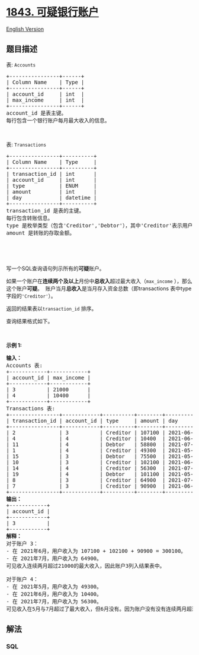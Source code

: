 # [1843. 可疑银行账户](https://leetcode.cn/problems/suspicious-bank-accounts)

[English Version](/solution/1800-1899/1843.Suspicious%20Bank%20Accounts/README_EN.md)

## 题目描述

<!-- 这里写题目描述 -->

<p>表: <code>Accounts</code></p>

<pre>
+----------------+------+
| Column Name    | Type |
+----------------+------+
| account_id     | int  |
| max_income     | int  |
+----------------+------+
account_id 是表主键。
每行包含一个银行账户每月最大收入的信息。
</pre>

<p>&nbsp;</p>

<p>表: <code>Transactions</code></p>

<pre>
+----------------+----------+
| Column Name    | Type     |
+----------------+----------+
| transaction_id | int      |
| account_id     | int      |
| type           | ENUM     |
| amount         | int      |
| day            | datetime |
+----------------+----------+
transaction_id 是表的主键。
每行包含转账信息。
type 是枚举类型（包含'Creditor','Debtor'），其中'Creditor'表示用户向其账户存入资金，'Debtor'表示用户从其账户取出资金。
amount 是转账的存取金额。
</pre>

<p>&nbsp;</p>

<p>&nbsp;</p>

<p>写一个SQL查询语句列示所有的<strong>可疑</strong>账户。</p>

<p>如果一个账户在<strong>连续两个及以上</strong>月份中<strong>总收入</strong>超过最大收入（<code>max_income</code>&nbsp;），那么这个账户<strong>可疑</strong>。&nbsp; 账户当月<strong>总收入</strong>是当月存入资金总数（即transactions 表中type字段的<code>'Creditor'</code>）。</p>

<p>返回的结果表以<code>transaction_id</code>&nbsp;排序。&nbsp;</p>

<p>查询结果格式如下。</p>

<p>&nbsp;</p>

<p><strong>示例 1:</strong></p>

<pre>
<strong>输入：</strong>
Accounts 表:
+------------+------------+
| account_id | max_income |
+------------+------------+
| 3          | 21000      |
| 4          | 10400      |
+------------+------------+
Transactions 表:
+----------------+------------+----------+--------+---------------------+
| transaction_id | account_id | type     | amount | day                 |
+----------------+------------+----------+--------+---------------------+
| 2              | 3          | Creditor | 107100 | 2021-06-02 11:38:14 |
| 4              | 4          | Creditor | 10400  | 2021-06-20 12:39:18 |
| 11             | 4          | Debtor   | 58800  | 2021-07-23 12:41:55 |
| 1              | 4          | Creditor | 49300  | 2021-05-03 16:11:04 |
| 15             | 3          | Debtor   | 75500  | 2021-05-23 14:40:20 |
| 10             | 3          | Creditor | 102100 | 2021-06-15 10:37:16 |
| 14             | 4          | Creditor | 56300  | 2021-07-21 12:12:25 |
| 19             | 4          | Debtor   | 101100 | 2021-05-09 15:21:49 |
| 8              | 3          | Creditor | 64900  | 2021-07-26 15:09:56 |
| 7              | 3          | Creditor | 90900  | 2021-06-14 11:23:07 |
+----------------+------------+----------+--------+---------------------+
<strong>输出：</strong>
+------------+
| account_id |
+------------+
| 3          |
+------------+
<strong>解释：</strong>
对于账户 3：
- 在 2021年6月，用户收入为 107100 + 102100 + 90900 = 300100。
- 在 2021年7月，用户收入为 64900。
可见收入连续两月超过21000的最大收入，因此账户3列入结果表中。

对于账户 4：
- 在 2021年5月，用户收入为 49300。
- 在 2021年6月，用户收入为 10400。
- 在 2021年7月，用户收入为 56300。
可见收入在5月与7月超过了最大收入，但6月没有。因为账户没有没有连续两月超过最大收入，账户4不列入结果表中。</pre>

## 解法

<!-- 这里可写通用的实现逻辑 -->

<!-- tabs:start -->

### **SQL**

<!-- 这里可写当前语言的特殊实现逻辑 -->

```sql

```

<!-- tabs:end -->
